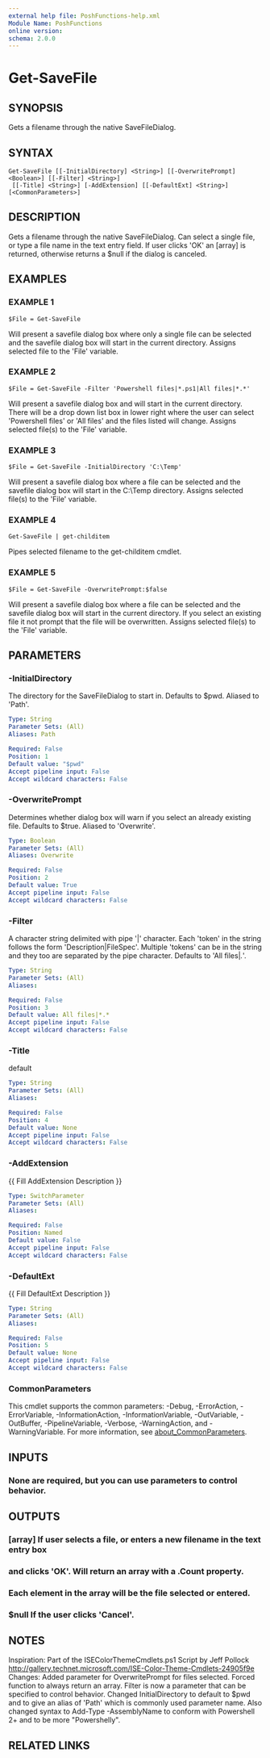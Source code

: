 ```yaml
---
external help file: PoshFunctions-help.xml
Module Name: PoshFunctions
online version:
schema: 2.0.0
---
```


# Get-SaveFile

## SYNOPSIS
Gets a filename through the native SaveFileDialog.

## SYNTAX

```
Get-SaveFile [[-InitialDirectory] <String>] [[-OverwritePrompt] <Boolean>] [[-Filter] <String>]
 [[-Title] <String>] [-AddExtension] [[-DefaultExt] <String>] [<CommonParameters>]
```

## DESCRIPTION
Gets a filename through the native SaveFileDialog.
Can select a single file, or type a
file name in the text entry field.
If user clicks 'OK' an \[array\] is returned, otherwise returns a $null if the dialog is canceled.

## EXAMPLES

### EXAMPLE 1
```
$File = Get-SaveFile
```

Will present a savefile dialog box where only a single file can be selected and the savefile
dialog box will start in the current directory.
Assigns selected file to the 'File' variable.

### EXAMPLE 2
```
$File = Get-SaveFile -Filter 'Powershell files|*.ps1|All files|*.*'
```

Will present a savefile dialog box and will start in the current directory.
There will be a drop down list box in lower right
where the user can select 'Powershell files' or 'All files' and the files listed will change.
Assigns selected file(s) to the 'File' variable.

### EXAMPLE 3
```
$File = Get-SaveFile -InitialDirectory 'C:\Temp'
```

Will present a savefile dialog box where a file can be selected and the savefile
dialog box will start in the C:\Temp directory.
Assigns selected file(s) to the 'File' variable.

### EXAMPLE 4
```
Get-SaveFile | get-childitem
```

Pipes selected filename to the get-childitem cmdlet.

### EXAMPLE 5
```
$File = Get-SaveFile -OverwritePrompt:$false
```

Will present a savefile dialog box where a file can be selected and the savefile
dialog box will start in the current directory.
If you select an existing file it
not prompt that the file will be overwritten.
Assigns selected file(s) to the 'File' variable.

## PARAMETERS

### -InitialDirectory
The directory for the SaveFileDialog to start in.
Defaults to $pwd.
Aliased to 'Path'.

```yaml
Type: String
Parameter Sets: (All)
Aliases: Path

Required: False
Position: 1
Default value: "$pwd"
Accept pipeline input: False
Accept wildcard characters: False
```

### -OverwritePrompt
Determines whether dialog box will warn if you select an already existing file.
Defaults to $true.
Aliased to 'Overwrite'.

```yaml
Type: Boolean
Parameter Sets: (All)
Aliases: Overwrite

Required: False
Position: 2
Default value: True
Accept pipeline input: False
Accept wildcard characters: False
```

### -Filter
A character string delimited with pipe '|' character.
Each 'token' in the string follows the form
'Description|FileSpec'.
Multiple 'tokens' can be in the string and they too are separated
by the pipe character.
Defaults to 'All files|*.*'.

```yaml
Type: String
Parameter Sets: (All)
Aliases:

Required: False
Position: 3
Default value: All files|*.*
Accept pipeline input: False
Accept wildcard characters: False
```

### -Title
default

```yaml
Type: String
Parameter Sets: (All)
Aliases:

Required: False
Position: 4
Default value: None
Accept pipeline input: False
Accept wildcard characters: False
```

### -AddExtension
{{ Fill AddExtension Description }}

```yaml
Type: SwitchParameter
Parameter Sets: (All)
Aliases:

Required: False
Position: Named
Default value: False
Accept pipeline input: False
Accept wildcard characters: False
```

### -DefaultExt
{{ Fill DefaultExt Description }}

```yaml
Type: String
Parameter Sets: (All)
Aliases:

Required: False
Position: 5
Default value: None
Accept pipeline input: False
Accept wildcard characters: False
```

### CommonParameters
This cmdlet supports the common parameters: -Debug, -ErrorAction, -ErrorVariable, -InformationAction, -InformationVariable, -OutVariable, -OutBuffer, -PipelineVariable, -Verbose, -WarningAction, and -WarningVariable. For more information, see [about_CommonParameters](http://go.microsoft.com/fwlink/?LinkID=113216).

## INPUTS

### None are required, but you can use parameters to control behavior.
## OUTPUTS

### [array]     If user selects a file, or enters a new filename in the text entry box
###             and clicks 'OK'. Will return an array with a .Count property.
###             Each element in the array will be the file selected or entered.
### $null       If the user clicks 'Cancel'.
## NOTES
Inspiration: Part of the ISEColorThemeCmdlets.ps1 Script by Jeff Pollock
             http://gallery.technet.microsoft.com/ISE-Color-Theme-Cmdlets-24905f9e
Changes:     Added parameter for OverwritePrompt for files selected.
Forced function
             to always return an array.
Filter is now a parameter that can be specified
             to control behavior.
Changed InitialDirectory to default to $pwd and to give
             an alias of 'Path' which is commonly used parameter name.
             Also changed syntax to Add-Type -AssemblyName to conform with
             Powershell 2+ and to be more "Powershelly".

## RELATED LINKS
